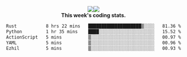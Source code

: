 <div align="center" style="display: flex; justify-content: center; align-items: center; height: auto;">
  <div style="display: flex; align-items: center;">
    <img src="https://github-readme-streak-stats.herokuapp.com/?user=innerviewer&theme=black-ice&hide_border=true&stroke=0000&background=0D1117&ring=0080FF&fire=0080FF&currStreakLabel=0080FF" style="height: auto;" />
  </div>
  <div>
    <img src="https://github-readme-stats-one-bice.vercel.app/api/top-langs/?username=innerviewer&role=OWNER,ORGANIZATION_MEMBER,COLLABORATOR&show_icons=true&count_private=true&hide_border=true&title_color=0080FF&icon_color=ffffff&text_color=c9d1d9&bg_color=0d1117" style="height: auto;" />
  </div>
</div>


<div align="center"><b>This week's coding stats.</b>
<!--START_SECTION:waka-->

```txt
Rust           8 hrs 22 mins   ████████████████████▒░░░░   81.36 %
Python         1 hr 35 mins    ████░░░░░░░░░░░░░░░░░░░░░   15.52 %
ActionScript   5 mins          ▒░░░░░░░░░░░░░░░░░░░░░░░░   00.97 %
YAML           5 mins          ▒░░░░░░░░░░░░░░░░░░░░░░░░   00.96 %
Ezhil          5 mins          ▒░░░░░░░░░░░░░░░░░░░░░░░░   00.93 %
```

<!--END_SECTION:waka-->
</div>
